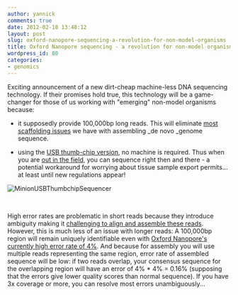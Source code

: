 ```yaml
---
author: yannick
comments: true
date: 2012-02-18 13:48:12
layout: post
slug: oxford-nanopore-sequencing-a-revolution-for-non-model-organisms
title: Oxford Nanopore sequencing - a revolution for non-model organisms?
wordpress_id: 80
categories:
- genomics
---
```


Exciting announcement of a new dirt-cheap machine-less DNA sequencing technology. If their promises hold true, this technology will be a game-changer for those of us working with "emerging" non-model organisms because:






  * it supposedly provide 100,000bp long reads. This will eliminate [most scaffolding issues](http://yannick.poulet.org/wpblog/2011/09/genome-analyses-for-non-model-organisms/) we have with assembling _de novo _genome sequence.


  * using the [USB thumb-chip version](http://www.nanoporetech.com/technology/minion-a-miniaturised-sensing-instrument), no machine is required. Thus when you are [out in the field](http://vimeo.com/21287431), you can sequence right then and there - a potential workaround for worrying about tissue sample export permits… at least until new regulations appear!




![MinionUSBThumbchipSequencer](http://yannick.poulet.org/wpblog/wp-content/uploads/2012/02/minionUSBThumbchipSequencer.jpeg)




 




High error rates are problematic in short reads because they introduce ambiguity making it [challenging to align and assemble these reads](http://www.nature.com/nbt/journal/v26/n10/abs/nbt1486.html). However, this is much less of an issue with longer reads: A 100,000bp region will remain uniquely identifiable even with [Oxford Nanopore's currently high error rate of 4%](http://www.google.com/url?sa=t&rct=j&q=&esrc=s&source=web&cd=2&ved=0CCkQFjAB&url=http%3A%2F%2Fwww.bioflukes.com%2Fblogs%2F49&ei=KrJDT4aiN8a6hAf-mKHWBQ&usg=AFQjCNHFjCyLkiKfgel0Oj4mcaTLK9sSig&sig2=eY0nuijSZDGn4-Npuqsfvg). And because for assembly you will use multiple reads representing the same region, error rate of assembled sequence will be low: if two reads overlap, your consensus sequence for the overlapping region will have an error of 4% * 4% = 0.16% (supposing that the errors give lower quality scores than normal sequence). If you have 3x coverage or more, you can resolve most errors unambiguously...
